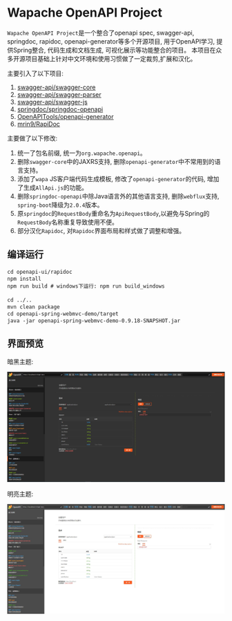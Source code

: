 # Wapache OpenAPI Project

`Wapache OpenAPI Project`是一个整合了openapi spec, swagger-api, springdoc, rapidoc, openapi-generator等多个开源项目, 
用于OpenAPI学习, 提供Spring整合, 代码生成和文档生成, 可视化展示等功能整合的项目。
本项目在众多开源项目基础上针对中文环境和使用习惯做了一定裁剪,扩展和汉化。

主要引入了以下项目:

1. [swagger-api/swagger-core](https://github.com/https://github.com/swagger-api/swagger-core)
2. [swagger-api/swagger-parser](https://github.com/swagger-api/swagger-parser)
3. [swagger-api/swagger-js](https://github.com/swagger-api/swagger-js)
4. [springdoc/springdoc-openapi](https://github.com/springdoc/springdoc-openapi)
4. [OpenAPITools/openapi-generator](https://github.com/OpenAPITools/openapi-generator)
5. [mrin9/RapiDoc](https://github.com/mrin9/RapiDoc)

主要做了以下修改:

1. 统一了包名前缀, 统一为`org.wapache.openapi`。
2. 删除`swagger-core`中的JAXRS支持, 删除`openapi-generator`中不常用到的语言支持。
3. 添加了`wapa` JS客户端代码生成模板, 修改了`openapi-generator`的代码, 增加了生成`AllApi.js`的功能。
4. 删除`springdoc-openapi`中除Java语言外的其他语言支持, 删除`webflux`支持, `spring-boot`降级为`2.0.4`版本。
5. 原`springdoc`的`RequestBody`重命名为`ApiRequestBody`,以避免与Spring的`RequestBody`名称重复导致使用不便。
6. 部分汉化`Rapidoc`, 对`Rapidoc`界面布局和样式做了调整和增强。

## 编译运行

```shell script
cd openapi-ui/rapidoc
npm install
npm run build # windows下运行: npm run build_windows

cd ../..
mvn clean package
cd openapi-spring-webmvc-demo/target
java -jar openapi-spring-webmvc-demo-0.9.18-SNAPSHOT.jar
```

## 界面预览

暗黑主题:

![暗黑主题](docs/images/openapi-ui-dark.jpg)

明亮主题:

![明亮主题](docs/images/openapi-ui-light.jpg)

